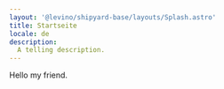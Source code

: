```yaml
---
layout: '@levino/shipyard-base/layouts/Splash.astro'
title: Startseite
locale: de
description:
  A telling description.
---
```


Hello my friend.
